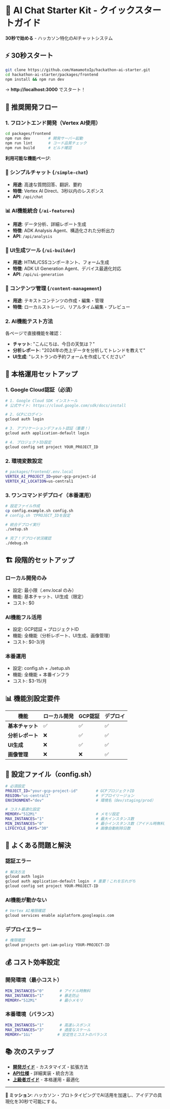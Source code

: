 # 🚀 AI Chat Starter Kit - クイックスタートガイド

**30秒で始める** - ハッカソン特化のAIチャットシステム

## ⚡ 30秒スタート

```bash
git clone https://github.com/HamamotoIp/hackathon-ai-starter.git
cd hackathon-ai-starter/packages/frontend
npm install && npm run dev
```

→ **http://localhost:3000** でスタート！

## 🎯 推奨開発フロー

### 1. フロントエンド開発（Vertex AI使用）
```bash
cd packages/frontend
npm run dev        # 開発サーバー起動
npm run lint       # コード品質チェック
npm run build      # ビルド確認
```

**利用可能な機能ページ**:

### 💬 シンプルチャット (`/simple-chat`)
- **用途**: 高速な質問回答、翻訳、要約
- **特徴**: Vertex AI Direct、3秒以内のレスポンス
- **API**: `/api/chat`

### 📊 AI機能統合 (`/ai-features`)  
- **用途**: データ分析、詳細レポート生成
- **特徴**: ADK Analysis Agent、構造化された分析出力
- **API**: `/api/analysis`

### 🎨 UI生成ツール (`/ui-builder`)
- **用途**: HTML/CSSコンポーネント、フォーム生成
- **特徴**: ADK UI Generation Agent、デバイス最適化対応
- **API**: `/api/ui-generation`

### 📁 コンテンツ管理 (`/content-management`)
- **用途**: テキストコンテンツの作成・編集・管理
- **特徴**: ローカルストレージ、リアルタイム編集・プレビュー

### 2. AI機能テスト方法
各ページで直接機能を確認：
- **チャット**: "こんにちは、今日の天気は？"
- **分析レポート**: "2024年の売上データを分析してトレンドを教えて"
- **UI生成**: "レストランの予約フォームを作成してください"

## 🔧 本格運用セットアップ

### 1. Google Cloud認証（必須）
```bash
# 1. Google Cloud SDK インストール
# 公式サイト: https://cloud.google.com/sdk/docs/install

# 2. GCPにログイン
gcloud auth login

# 3. アプリケーションデフォルト認証（重要！）
gcloud auth application-default login

# 4. プロジェクトID設定
gcloud config set project YOUR_PROJECT_ID
```

### 2. 環境変数設定
```bash
# packages/frontend/.env.local
VERTEX_AI_PROJECT_ID=your-gcp-project-id
VERTEX_AI_LOCATION=us-central1
```

### 3. ワンコマンドデプロイ（本番運用）
```bash
# 設定ファイル作成
cp config.example.sh config.sh
# config.sh でPROJECT_IDを設定

# 統合デプロイ実行
./setup.sh

# 完了！デプロイ状況確認
./debug.sh
```

## 🏗️ 段階的セットアップ

### ローカル開発のみ
- 設定: 最小限（.env.local のみ）
- 機能: 基本チャット、UI生成（限定）
- コスト: $0

### AI機能フル活用
- 設定: GCP認証 + プロジェクトID
- 機能: 全機能（分析レポート、UI生成、画像管理）
- コスト: $0-3/月

### 本番運用
- 設定: config.sh + ./setup.sh
- 機能: 全機能 + 本番インフラ
- コスト: $3-15/月

## 📊 機能別設定要件

| 機能 | ローカル開発 | GCP認証 | デプロイ |
|------|-------------|---------|----------|
| **基本チャット** | ✅ | ✅ | ✅ |
| **分析レポート** | ❌ | ✅ | ✅ |
| **UI生成** | ❌ | ✅ | ✅ |
| **画像管理** | ❌ | ❌ | ✅ |

## 🔧 設定ファイル（config.sh）

```bash
# 必須設定
PROJECT_ID="your-gcp-project-id"        # GCPプロジェクトID
REGION="us-central1"                    # デプロイリージョン
ENVIRONMENT="dev"                       # 環境名（dev/staging/prod）

# コスト最適化設定
MEMORY="512Mi"                          # メモリ設定
MAX_INSTANCES="1"                       # 最大インスタンス数
MIN_INSTANCES="0"                       # 最小インスタンス数（アイドル時無料）
LIFECYCLE_DAYS="30"                     # 画像自動削除日数
```

## 🚨 よくある問題と解決

### 認証エラー
```bash
# 解決方法
gcloud auth login
gcloud auth application-default login  # 重要！これを忘れがち
gcloud config set project YOUR-PROJECT-ID
```

### AI機能が動かない
```bash
# Vertex AI権限確認
gcloud services enable aiplatform.googleapis.com
```

### デプロイエラー
```bash
# 権限確認
gcloud projects get-iam-policy YOUR-PROJECT-ID
```

## 💰 コスト効率設定

### 開発環境（最小コスト）
```bash
MIN_INSTANCES="0"       # アイドル時無料
MAX_INSTANCES="1"       # 暴走防止
MEMORY="512Mi"          # 最小メモリ
```

### 本番環境（バランス）
```bash
MIN_INSTANCES="1"       # 高速レスポンス
MAX_INSTANCES="3"       # 適度なスケール
MEMORY="1Gi"           # 安定性とコストのバランス
```

## 📚 次のステップ

- **[開発ガイド](./DEVELOPMENT.md)** - カスタマイズ・拡張方法
- **[API仕様](./API.md)** - 詳細実装・統合方法
- **[上級者ガイド](./ADVANCED.md)** - 本格運用・最適化

---

**🎯 ミッション**: ハッカソン・プロトタイピングでAI活用を加速し、アイデアの具現化を30秒で可能にする。